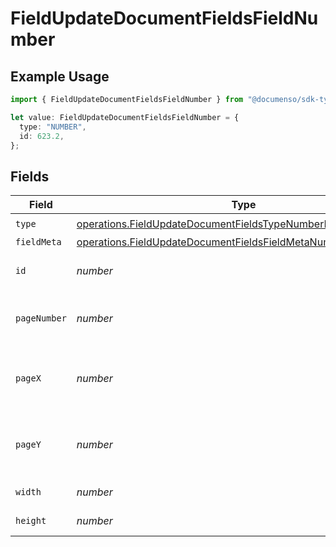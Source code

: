 # FieldUpdateDocumentFieldsFieldNumber

## Example Usage

```typescript
import { FieldUpdateDocumentFieldsFieldNumber } from "@documenso/sdk-typescript/models/operations";

let value: FieldUpdateDocumentFieldsFieldNumber = {
  type: "NUMBER",
  id: 623.2,
};
```

## Fields

| Field                                                                                                                                            | Type                                                                                                                                             | Required                                                                                                                                         | Description                                                                                                                                      |
| ------------------------------------------------------------------------------------------------------------------------------------------------ | ------------------------------------------------------------------------------------------------------------------------------------------------ | ------------------------------------------------------------------------------------------------------------------------------------------------ | ------------------------------------------------------------------------------------------------------------------------------------------------ |
| `type`                                                                                                                                           | [operations.FieldUpdateDocumentFieldsTypeNumberRequestBody1](../../models/operations/fieldupdatedocumentfieldstypenumberrequestbody1.md)         | :heavy_check_mark:                                                                                                                               | N/A                                                                                                                                              |
| `fieldMeta`                                                                                                                                      | [operations.FieldUpdateDocumentFieldsFieldMetaNumberRequestBody](../../models/operations/fieldupdatedocumentfieldsfieldmetanumberrequestbody.md) | :heavy_minus_sign:                                                                                                                               | N/A                                                                                                                                              |
| `id`                                                                                                                                             | *number*                                                                                                                                         | :heavy_check_mark:                                                                                                                               | The ID of the field to update.                                                                                                                   |
| `pageNumber`                                                                                                                                     | *number*                                                                                                                                         | :heavy_minus_sign:                                                                                                                               | The page number the field will be on.                                                                                                            |
| `pageX`                                                                                                                                          | *number*                                                                                                                                         | :heavy_minus_sign:                                                                                                                               | The X coordinate of where the field will be placed.                                                                                              |
| `pageY`                                                                                                                                          | *number*                                                                                                                                         | :heavy_minus_sign:                                                                                                                               | The Y coordinate of where the field will be placed.                                                                                              |
| `width`                                                                                                                                          | *number*                                                                                                                                         | :heavy_minus_sign:                                                                                                                               | The width of the field.                                                                                                                          |
| `height`                                                                                                                                         | *number*                                                                                                                                         | :heavy_minus_sign:                                                                                                                               | The height of the field.                                                                                                                         |